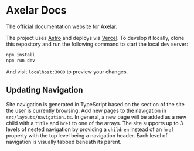 # Axelar Docs

The official documentation website for [Axelar](https://github.com/axelarnetwork).

The project uses [Astro](https://astro.build) and deploys via [Vercel](https://vercel.com). To develop it locally, clone this repository and run the following command to start the local dev server:

```bash
npm install
npm run dev
```

And visit `localhost:3000` to preview your changes.

## Updating Navigation

Site navigation is generated in TypeScript based on the section of the site the user is currently browsing. Add new pages to the navigation in `src/layouts/navigation.ts`. In general, a new page will be added as a new child with a `title` and `href` to one of the arrays. The site supports up to 3 levels of nested navigation by providing a `children` instead of an `href` property with the top level being a navigation header. Each level of navigation is visually tabbed beneath its parent.
